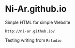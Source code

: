 # Ni-Ar.github.io
Simple HTML for simple Website 

`http://ni-ar.github.io/`


Testing writing from `Rstudio`